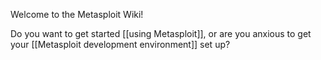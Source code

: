 Welcome to the Metasploit Wiki!

Do you want to get started [[using Metasploit]], or are you anxious to get your [[Metasploit development environment]] set up?
